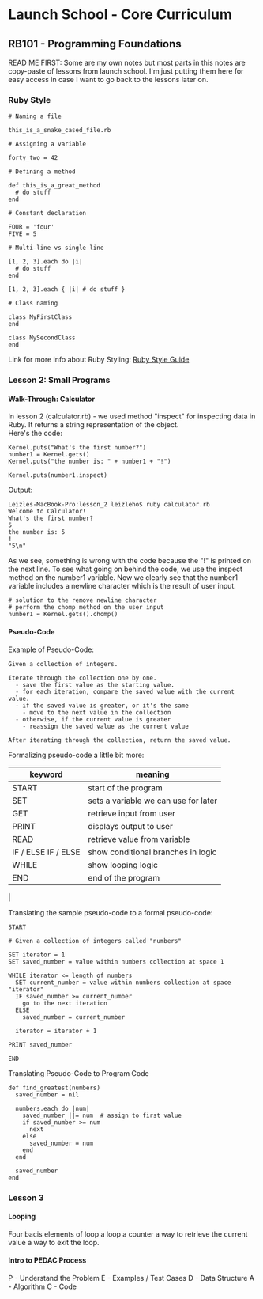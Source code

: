 # Launch School - Core Curriculum
## RB101 - Programming Foundations


READ ME FIRST: Some are my own notes but most parts in this notes are copy-paste of lessons from launch school. I'm just putting them here for easy access in case I want to go back to the lessons later on. <br>
### Ruby Style 
```
# Naming a file

this_is_a_snake_cased_file.rb

# Assigning a variable

forty_two = 42

# Defining a method

def this_is_a_great_method
  # do stuff
end
```

```
# Constant declaration

FOUR = 'four'
FIVE = 5
```

```
# Multi-line vs single line

[1, 2, 3].each do |i|
  # do stuff
end

[1, 2, 3].each { |i| # do stuff }
```

```
# Class naming

class MyFirstClass
end

class MySecondClass
end
```

Link for more info about Ruby Styling:
[Ruby Style Guide](https://github.com/rubocop-hq/ruby-style-guide)

### Lesson 2: Small Programs


#### Walk-Through: Calculator
In lesson 2 (calculator.rb) - we used method "inspect" for inspecting data in Ruby. It returns a string representation of the object.<br>
Here's the code:
```
Kernel.puts("What's the first number?")
number1 = Kernel.gets()
Kernel.puts("the number is: " + number1 + "!")

Kernel.puts(number1.inspect)
```
Output:
```
Leizles-MacBook-Pro:lesson_2 leizleho$ ruby calculator.rb
Welcome to Calculator!
What's the first number?
5
the number is: 5
!
"5\n"
```
As we see, something is wrong with the code because the "!" is printed on the next line. To see what going on behind the code, we use the inspect method on the number1 variable. Now we clearly see that the number1 variable includes a newline character which is the result of user input.

```
# solution to the remove newline character
# perform the chomp method on the user input
number1 = Kernel.gets().chomp()
```

#### Pseudo-Code
Example of Pseudo-Code: 
```
Given a collection of integers.

Iterate through the collection one by one.
  - save the first value as the starting value.
  - for each iteration, compare the saved value with the current value.
  - if the saved value is greater, or it's the same
    - move to the next value in the collection
  - otherwise, if the current value is greater
    - reassign the saved value as the current value

After iterating through the collection, return the saved value.
```
Formalizing pseudo-code a little bit more:

| keyword | meaning |
|---|---|
| START | start of the program |
| SET | sets a variable we can use for later |
| GET | retrieve input from user |
| PRINT | displays output to user |
| READ | retrieve value from variable |
| IF / ELSE IF / ELSE | show conditional branches in logic |
| WHILE | show looping logic |
| END | end of the program |
|

Translating the sample pseudo-code to a formal pseudo-code:
```
START

# Given a collection of integers called "numbers"

SET iterator = 1
SET saved_number = value within numbers collection at space 1

WHILE iterator <= length of numbers
  SET current_number = value within numbers collection at space "iterator"
  IF saved_number >= current_number
    go to the next iteration
  ELSE
    saved_number = current_number

  iterator = iterator + 1

PRINT saved_number

END
```
Translating Pseudo-Code to Program Code
```
def find_greatest(numbers)
  saved_number = nil

  numbers.each do |num|
    saved_number ||= num  # assign to first value
    if saved_number >= num
      next
    else
      saved_number = num
    end
  end

  saved_number
end
```


### Lesson 3

#### Looping
Four bacis elements of loop
  a loop
  a counter
  a way to retrieve the current value
  a way to exit the loop.

#### Intro to PEDAC Process

P - Understand the Problem
E - Examples / Test Cases
D - Data Structure
A - Algorithm
C - Code



